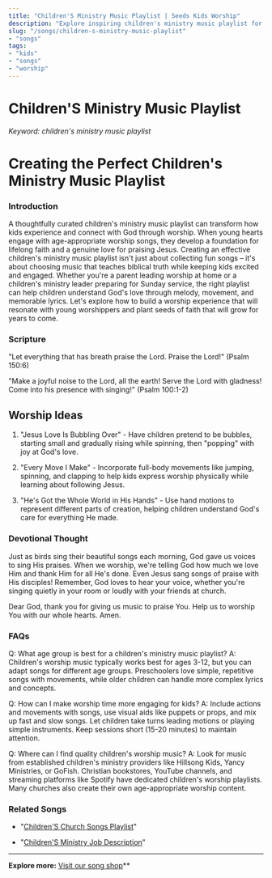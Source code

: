 ```yaml
---
title: "Children'S Ministry Music Playlist | Seeds Kids Worship"
description: "Explore inspiring children's ministry music playlist for children's worship and faith development. Biblical music resources for families and ministry."
slug: "/songs/children-s-ministry-music-playlist"
- "songs"
tags:
- "kids"
- "songs"
- "worship"
---
```


# Children'S Ministry Music Playlist

_Keyword: children's ministry music playlist_

# Creating the Perfect Children's Ministry Music Playlist

### Introduction
A thoughtfully curated children's ministry music playlist can transform how kids experience and connect with God through worship. When young hearts engage with age-appropriate worship songs, they develop a foundation for lifelong faith and a genuine love for praising Jesus. Creating an effective children's ministry music playlist isn't just about collecting fun songs – it's about choosing music that teaches biblical truth while keeping kids excited and engaged. Whether you're a parent leading worship at home or a children's ministry leader preparing for Sunday service, the right playlist can help children understand God's love through melody, movement, and memorable lyrics. Let's explore how to build a worship experience that will resonate with young worshippers and plant seeds of faith that will grow for years to come.

### Scripture
"Let everything that has breath praise the Lord. Praise the Lord!" (Psalm 150:6)

"Make a joyful noise to the Lord, all the earth! Serve the Lord with gladness! Come into his presence with singing!" (Psalm 100:1-2)

## Worship Ideas
1. "Jesus Love Is Bubbling Over" - Have children pretend to be bubbles, starting small and gradually rising while spinning, then "popping" with joy at God's love.

2. "Every Move I Make" - Incorporate full-body movements like jumping, spinning, and clapping to help kids express worship physically while learning about following Jesus.

3. "He's Got the Whole World in His Hands" - Use hand motions to represent different parts of creation, helping children understand God's care for everything He made.

### Devotional Thought
Just as birds sing their beautiful songs each morning, God gave us voices to sing His praises. When we worship, we're telling God how much we love Him and thank Him for all He's done. Even Jesus sang songs of praise with His disciples! Remember, God loves to hear your voice, whether you're singing quietly in your room or loudly with your friends at church.

Dear God, thank you for giving us music to praise You. Help us to worship You with our whole hearts. Amen.

### FAQs

Q: What age group is best for a children's ministry music playlist?
A: Children's worship music typically works best for ages 3-12, but you can adapt songs for different age groups. Preschoolers love simple, repetitive songs with movements, while older children can handle more complex lyrics and concepts.

Q: How can I make worship time more engaging for kids?
A: Include actions and movements with songs, use visual aids like puppets or props, and mix up fast and slow songs. Let children take turns leading motions or playing simple instruments. Keep sessions short (15-20 minutes) to maintain attention.

Q: Where can I find quality children's worship music?
A: Look for music from established children's ministry providers like Hillsong Kids, Yancy Ministries, or GoFish. Christian bookstores, YouTube channels, and streaming platforms like Spotify have dedicated children's worship playlists. Many churches also create their own age-appropriate worship content.

### Related Songs

- "[Children'S Church Songs Playlist](/songs/children-s-church-songs-playlist/)"

- "[Children'S Ministry Job Description](/songs/children-s-ministry-job-description/)"

---

**Explore more:** [Visit our song shop](https://seedskidsworship.com/shop)**

<!-- Schema Markup -->
<script type="application/ld+json">
{
  "@context": "https://schema.org",
  "@type": "MusicRecording",
  "name": "Children'S Ministry Music Playlist",
  "byArtist": {
    "@type": "MusicGroup",
    "name": "Seeds Kids Worship"
  },
  "isFamilyFriendly": true,
  "url": "https://seedskidsworship.com/songs/children-s-ministry-music-playlist/"
}
</script>